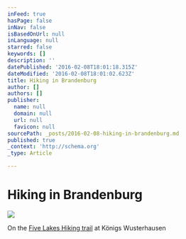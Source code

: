 ```yaml
---
inFeed: true
hasPage: false
inNav: false
isBasedOnUrl: null
inLanguage: null
starred: false
keywords: []
description: ''
datePublished: '2016-02-08T18:01:18.315Z'
dateModified: '2016-02-08T18:01:02.623Z'
title: Hiking in Brandenburg
author: []
authors: []
publisher:
  name: null
  domain: null
  url: null
  favicon: null
sourcePath: _posts/2016-02-08-hiking-in-brandenburg.md
published: true
_context: 'http://schema.org'
_type: Article

---
```

# Hiking in Brandenburg
![](https://the-grid-user-content.s3-us-west-2.amazonaws.com/cac58717-ca5e-439c-911c-7ac15f9b9411.jpg)

On the [Five Lakes Hiking trail][0] at Königs Wusterhausen

[0]: http://www.reiseland-brandenburg.de/themen/wandern/5-seen-wanderung.html